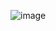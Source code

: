 ![image](https://github.com/fredjml/projfinal2024/assets/127332573/712c994e-827b-48fa-b4fe-35faa76ab747)
